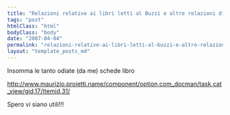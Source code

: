 ```yaml
---
title: "Relazioni relative ai libri letti al Buzzi e altre relazioni di italiano"
tags: "post"
htmlClass: "html"
bodyClass: "body"
date: "2007-04-04"
permalink: "relazioni-relative-ai-libri-letti-al-buzzi-e-altre-relazioni-di-italiano/"
layout: "template_posts_md"
---
```

<p>Insomma le tanto odiate (da me) schede libro</p>
<p><a href="http://www.maurizio.proietti.name/component/option,com_docman/task,cat_view/gid,17/Itemid,31/">http://www.maurizio.proietti.name/component/option,com_docman/task,cat_view/gid,17/Itemid,31/</a><a href="http://freeweb.supereva.com/mao17/download/relazioni/divina_commedi.htm"></a></p>
<p>Spero vi siano utili!!!</p>
